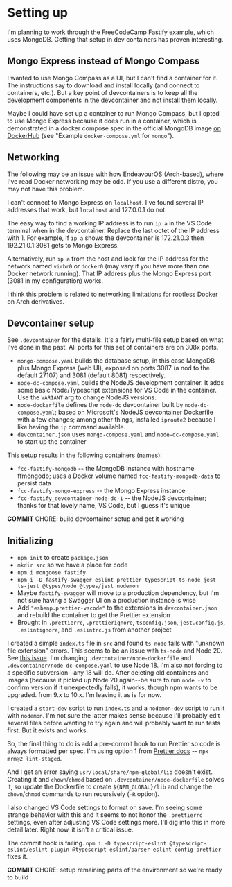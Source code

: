# Setting up

I'm planning to work through the FreeCodeCamp Fastify example, which uses MongoDB. Getting that setup in dev containers has proven interesting.

## Mongo Express instead of Mongo Compass

I wanted to use Mongo Compass as a UI, but I can't find a container for it. The instructions say to download and install locally (and connect to containers, etc.). But a key point of devcontainers is to keep all the development components in the devcontainer and not install them locally.

Maybe I could have set up a container to run Mongo Compass, but I opted to use Mongo Express because it does run in a container, which is demonstrated in a docker compose spec in the official MongoDB image [on DockerHub](https://hub.docker.com/_/mongo) (see "Example `docker-compose.yml` for `mongo`").

## Networking

The following may be an issue with how EndeavourOS (Arch-based), where I've read Docker networking may be odd. If you use a different distro, you may not have this problem.

I can't connect to Mongo Express on `localhost`. I've found several IP addresses that work, but `localhost` and 127.0.0.1 do not.

The easy way to find a working IP address is to run `ip a` in the VS Code terminal when in the devcontainer. Replace the last octet of the IP address with 1. For example, if `ip a` shows the devcontainer is 172.21.0.3 then 192.21.0.1:3081 gets to Mongo Express.

Alternatively, run `ip a` from the host and look for the IP address for the network named `virbr0` or `docker0` (may vary if you have more than one Docker network running). That IP address plus the Mongo Express port (3081 in my configuration) works.

I think this problem is related to networking limitations for rootless Docker on Arch derivatives.

## Devcontainer setup

See `.devcontainer` for the details. It's a fairly multi-file setup based on what I've done in the past. All ports for this set of containers are on 308x ports.

- `mongo-compose.yaml` builds the database setup, in this case MongoDB plus Mongo Express (web UI), exposed on ports 3087 (a nod to the default 27107) and 3081 (default 8081) respectively.
- `node-dc-compose.yaml` builds the NodeJS development container. It adds some basic Node/Typescript extensions for VS Code in the container. Use the `VARIANT` arg to change NodeJS versions.
- `node-dockerfile` defines the `node-dc` devcontainer built by `node-dc-compose.yaml`; based on Microsoft's NodeJS devcontainer Dockerfile with a few changes; among other things, installed `iproute2` because I like having the `ip` command available.
- `devcontainer.json` uses `mongo-compose.yaml` and `node-dc-compose.yaml` to start up the container

This setup results in the following containers (names):

- `fcc-fastify-mongodb` -- the MongoDB instance with hostname ffmongodb; uses a Docker volume named `fcc-fastify-mongodb-data` to persist data
- `fcc-fastify-mongo-express` -- the Mongo Express instance
- `fcc-fastify_devcontainer-node-dc-1` -- the NodeJS devcontainer; thanks for that lovely name, VS Code, but I guess it's unique

**COMMIT** CHORE: build devcontainer setup and get it working

## Initializing

- `npm init` to create `package.json`
- `mkdir src` so we have a place for code
- `npm i mongoose fastify`
- `npm i -D fastify-swagger eslint prettier typescript ts-node jest ts-jest @types/node @types/jest nodemon`
- Maybe `fastify-swagger` will move to a production dependency, but I'm not sure having a Swagger UI on a production instance is wise
- Add `"esbenp.prettier-vscode"` to the extensions in `devcontainer.json` and rebuild the container to get the Prettier extension
- Brought in `.prettierrc`, `.prettierignore`, `tsconfig.json`, `jest.config.js`, `.eslintignore`, and `.eslintrc.js` from another project

I created a simple `index.ts` file in `src` and found `ts-node` fails with "unknown file extension" errors. This seems to be an issue with `ts-node` and Node 20. See [this issue](https://github.com/TypeStrong/ts-node/issues/2033). I'm changing `.devcontainer/node-dockerfile` and `.devcontainer/node-dc-compose.yaml` to use Node 18. I'm also not forcing to a specific subversion--any 18 will do. After deleting old containers and images (because it picked up Node 20 again--be sure to run `node -v` to confirm version if it unexpectedly fails), it works, though npm wants to be upgraded. from 9.x to 10.x. I'm leaving it as is for now.

I created a `start-dev` script to run `index.ts` and a `nodemon-dev` script to run it with `nodemon`. I'm not sure the latter makes sense because I'll probably edit several files before wanting to try again and will probably want to run tests first. But it exists and works.

So, the final thing to do is add a pre-commit hook to run Prettier so code is always formatted per spec. I'm using option 1 from [Prettier docs](https://prettier.io/docs/en/precommit.html) -- `npx mrm@2 lint-staged`.

And I get an error saying `usr/local/share/npm-global/lib` doesn't exist. Creating it and `chown`/`chmod` based on `.devcontainer/node-dockerfile` solves it, so update the Dockerfile to create `${NPM_GLOBAL}/lib` and change the `chown`/`chmod` commands to run recursively (`-R` option).

I also changed VS Code settings to format on save. I'm seeing some strange behavior with this and it seems to not honor the `.prettierrc` settings, even after adjusting VS Code settings more. I'll dig into this in more detail later. Right now, it isn't a critical issue.

The commit hook is failing. `npm i -D typescript-eslint @typescript-eslint/eslint-plugin @typescript-eslint/parser eslint-config-prettier` fixes it.

**COMMIT** CHORE: setup remaining parts of the environment so we're ready to build
